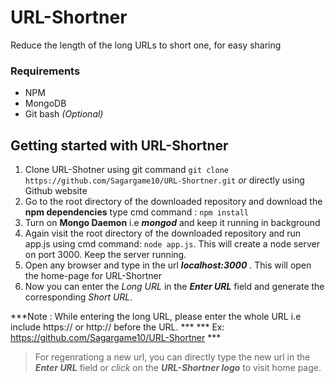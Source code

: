# URL-Shortner  
Reduce the length of the long URLs to short one, for easy sharing  

### Requirements 
- NPM 
- MongoDB
- Git bash *(Optional)*

## Getting started with URL-Shortner  
1. Clone URL-Shotner using git command `git clone https://github.com/Sagargame10/URL-Shortner.git` *or* directly using Github website  
2. Go to the root directory of the downloaded repository and download the **npm dependencies** type cmd command : `npm install`  
3. Turn on **Mongo Daemon** i.e ***mongod*** and keep it running in background  
4. Again visit the root directory of the downloaded repository and run app.js using cmd command: `node app.js`. This will create a node server on port 3000. Keep the server running.  
5. Open any browser and type in the url ***localhost:3000*** . This will open the home-page for URL-Shortner  
6. Now you can enter the *Long URL* in the ***Enter URL*** field and generate the corresponding *Short URL*.

***Note : While entering the long URL, please enter the whole URL i.e include https:// or http:// before the URL. ***
*** Ex: https://github.com/Sagargame10/URL-Shortner ***

> For regenrationg a new url, you can directly type the new url in the ***Enter URL*** field or *click* on the ***URL-Shortner logo*** to visit home page.
